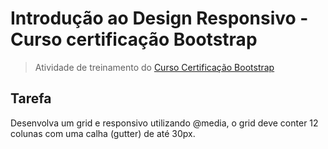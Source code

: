 # Introdução ao Design Responsivo - Curso certificação Bootstrap
> Atividade de treinamento do [Curso Certificação Bootstrap](http://www.certificacaobootstrap.com.br/)

## Tarefa
Desenvolva um grid e responsivo utilizando @media, o grid deve conter 12 colunas com uma calha (gutter) de até 30px. 
